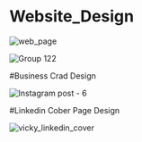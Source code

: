 # Website_Design

![web_page](https://github.com/user-attachments/assets/6b83560b-6df6-492a-818c-c82ed71bfbaf)


![Group 122](https://github.com/user-attachments/assets/ab768e05-3e3f-4c97-9111-60b727e876de)

#Business Crad Design 

![Instagram post - 6](https://github.com/user-attachments/assets/3dcee776-3fb5-48b0-aa77-0efe39023066)

#Linkedin Cober Page Design

![vicky_linkedin_cover](https://github.com/user-attachments/assets/ac2bb6ab-8753-42c2-9805-b7402fd31a56)


